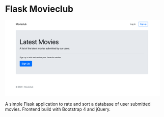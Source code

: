 # Flask Movieclub

![Screenshot](/screenshot.png)

A simple Flask application to rate and sort a database of user submitted movies. Frontend build with Bootstrap 4 and jQuery.